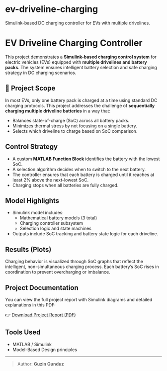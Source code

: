 # ev-driveline-charging
Simulink-based DC charging controller for EVs with multiple drivelines.

# EV Driveline Charging Controller

This project demonstrates a **Simulink-based charging control system** for electric vehicles (EVs) equipped with **multiple drivelines and battery packs**. The system ensures intelligent battery selection and safe charging strategy in DC charging scenarios.

## 🔧 Project Scope

In most EVs, only one battery pack is charged at a time using standard DC charging protocols. This project addresses the challenge of **sequentially charging multiple driveline batteries** in a way that:
- Balances state-of-charge (SoC) across all battery packs.
- Minimizes thermal stress by not focusing on a single battery.
- Selects which driveline to charge based on SoC comparison.

## Control Strategy

- A custom **MATLAB Function Block** identifies the battery with the lowest SoC.
- A selection algorithm decides when to switch to the next battery.
- The controller ensures that each battery is charged until it reaches at least 2% above the next-lowest SoC.
- Charging stops when all batteries are fully charged.

## Model Highlights

- Simulink model includes:
  - Mathematical battery models (3 total)
  - Charging controller subsystem
  - Selection logic and state machines
- Outputs include SoC tracking and battery state logic for each driveline.

## Results (Plots)

Charging behavior is visualized through SoC graphs that reflect the intelligent, non-simultaneous charging process. Each battery’s SoC rises in coordination to prevent overcharging or imbalance.

## Project Documentation

You can view the full project report with Simulink diagrams and detailed explanations in this PDF:

👉 [Download Project Report (PDF)](https://github.com/GuzinGunduz/ev-driveline-charging/blob/main/SelectDrivelineGuzin.pdf)

## Tools Used

- MATLAB / Simulink
- Model-Based Design principles

---

> Author: **Guzin Gunduz**  

